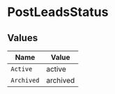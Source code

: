 # PostLeadsStatus


## Values

| Name       | Value      |
| ---------- | ---------- |
| `Active`   | active     |
| `Archived` | archived   |
